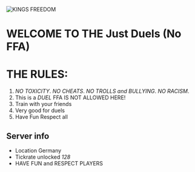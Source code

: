 ![KINGS FREEDOM](https://i.postimg.cc/0Q7q4bw4/3fff185c-1c2c-4b5c-905b-b66c2e18dd2f.png)
# WELCOME TO THE **Just Duels (No FFA)**
# **THE RULES:**
1. *NO TOXICITY*.
   *NO CHEATS*.
   *NO TROLLS and BULLYING*.
   *NO RACISM*.
2. This is a *DUEL* FFA IS NOT ALLOWED HERE!
3. Train with your friends
4. Very good for duels
5. Have Fun Respect all
## Server info
- Location Germany
- Tickrate unlocked *128*
- HAVE FUN and RESPECT PLAYERS


